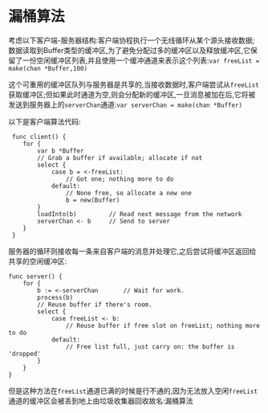 # 漏桶算法
考虑以下客户端-服务器结构:客户端协程执行一个无线循环从某个源头接收数据;数据读取到Buffer类型的缓冲区,为了避免分配过多的缓冲区以及释放缓冲区,它保留了一份空闲缓冲区列表,并且使用一个缓冲通道来表示这个列表:`var freeList = make(chan *Buffer,100)`

这个可重用的缓冲区队列与服务器是共享的,当接收数据时,客户端尝试从`freeList`获取缓冲区;但如果此时通道为空,则会分配新的缓冲区,一旦消息被加在后,它将被发送到服务器上的`serverChan`通道:`var serverChan = make(chan *Buffer)`

以下是客户端算法代码:
```
 func client() {
    for {
        var b *Buffer
        // Grab a buffer if available; allocate if not 
        select {
            case b = <-freeList:
                // Got one; nothing more to do
            default:
                // None free, so allocate a new one
                b = new(Buffer)
        }
        loadInto(b)         // Read next message from the network
        serverChan <- b     // Send to server
    }
 }
```

服务器的循环则接收每一条来自客户端的消息并处理它,之后尝试将缓冲区返回给共享的空闲缓冲区:
```
func server() {
    for {
        b := <-serverChan       // Wait for work.
        process(b)
        // Reuse buffer if there's room.
        select {
            case freeList <- b:
                // Reuse buffer if free slot on freeList; nothing more to do
            default:
                // Free list full, just carry on: the buffer is 'dropped'
        }
    }
}
```

但是这种方法在`freeList`通道已满的时候是行不通的,因为无法放入空闲`freeList`通道的缓冲区会被丢到地上由垃圾收集器回收故名:漏桶算法